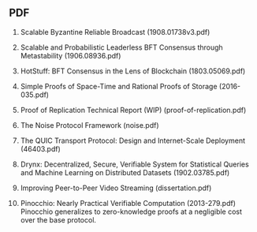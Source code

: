 ## PDF

01. Scalable Byzantine Reliable Broadcast (1908.01738v3.pdf)

02. Scalable and Probabilistic Leaderless BFT Consensus through Metastability (1906.08936.pdf)

03. HotStuff: BFT Consensus in the Lens of Blockchain (1803.05069.pdf)

04. Simple Proofs of Space-Time and Rational Proofs of Storage (2016-035.pdf)

05. Proof of Replication Technical Report (WIP) (proof-of-replication.pdf)

06. The Noise Protocol Framework (noise.pdf)

07. The QUIC Transport Protocol: Design and Internet-Scale Deployment (46403.pdf)

08. Drynx: Decentralized, Secure, Verifiable System for Statistical Queries and Machine Learning on Distributed Datasets (1902.03785.pdf)

09. Improving Peer-to-Peer Video Streaming (dissertation.pdf)

10. Pinocchio: Nearly Practical Verifiable Computation (2013-279.pdf) 
 Pinocchio generalizes to zero-knowledge proofs at a negligible cost over the base protocol.